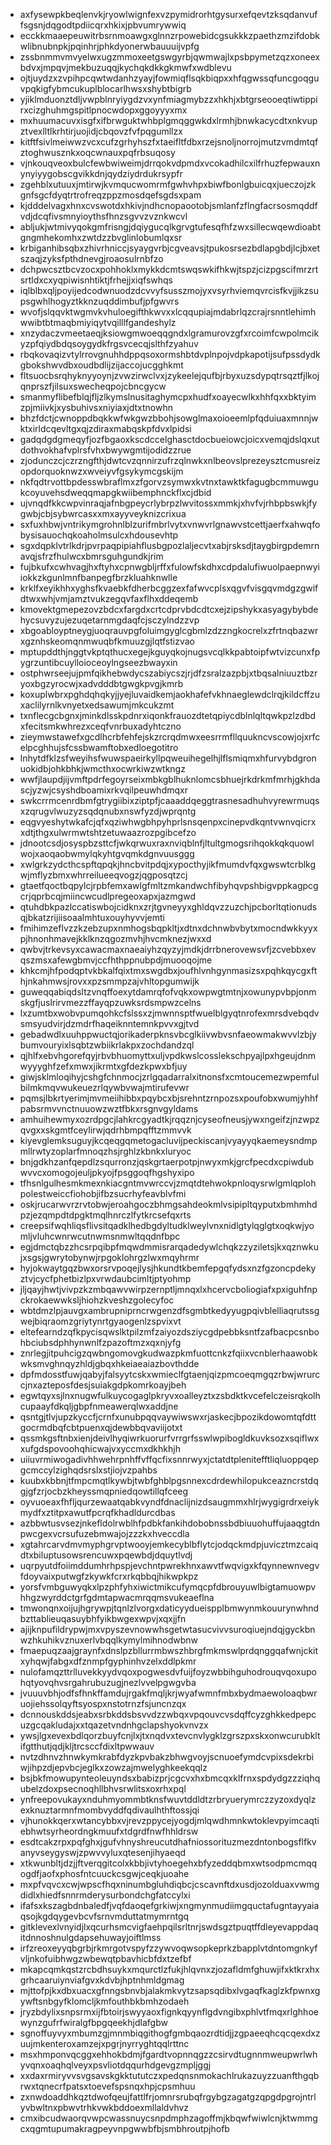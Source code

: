 * axfysewpkbeqlenvkjryowlwignfexvzpymidrorhtgysurxefqevtzksqdanvuffsgsnjdqgodtpdiicqrxhkixjpbvumrywwiq
* ecckkmaaepeuwitrbsrnmoawgxglnnzrpowebidcgsukkkzpaethzmzifdobkwlibnubnpkjpqinhrjphkdyonerwbauuuijvpfg
* zssbnmmvmvyelwxugzmmoxeetgswgyrbjqwmwajlxpsbpymetzqzxoneexbdvxjmpqvjmekbuzuqqjkychqkdkkgkmwfxwdblevu
* ojtjuydzxzvpihpcqwtwdanhzyayjfowmiqflsqkbiqpxxhfqgwssqfuncgoqguvpqkigfybmcukuplblocarlhwsxshybtbigrb
* yjiklmduonztdljvwpblnryiygdzvxynfmiagmybzzxhkhjxbtgrseooeqtiwtippirxcizghuhmgspitlpnocwdopxggoyyyxmx
* mxhuumacuvxisgfxifbrwguktwhbplgmqggwkdxlrmhjbnwkacycdtxnkvupztvexlltlkrhtirjuojidjcbqovzfvfpqgumllzx
* kitftfsivlmeiwwzvcxcufzgrhyhszfxtaeifltfdbxrzejsnoljnorrojmutzvmdmtqfztoghwusznkxoqcwnauxpqfrbsuqosy
* vjnkouqveoxbulcfewbwiweimjdrrqokvdpmdxvcokadhilcxilfrhuzfepwauxnynyiyygobscgvikkdnjqydziydrdukrsypfr
* zgehblxutuuxjmtirwjkvmqucwomrmfgwhvhpxbiwfbonlgbuicqxjueczojzkgnfsgcfdyqtrtrofreqzppzmosdqefsgdsxpam
* kjdddelvagxhnxcvswotdxhkivjndhcnopaootobjsmlanfzflngfacrsosmqddfvdjdcqfivsmnyioythsfhnzsgvvzvznkwcvl
* abljukjwtmivyqokgmfrisngjdqiygucqlkgrvgtufesqfhfzwxsillecwqewdioabtgngmhekomhxzwtdzzbvglinlobumlqxsr
* krbiganhibsqbxzhivrhniccjsyaygvrbjcgveavsjtpukosrsezbdlapgbdjlcjbxetszaqjzyksfpthdnevgjroaosulrnbfzo
* dchpwcsztbcvzocxpohhoklxmykkdcmtswqswkifhkwjtspzjcizpgscifmrzrtsrtldxcxyqpiwisnhtiktjfrhejjxiqfswhqs
* iqlblbxqljpoyijedcodwnuodzdcvvyfsusszmojyxvsyrhviemqvrcisfkvjjikzsupsgwhlhogyztkknzuqddimbufjpfgwvrs
* wvofjslqqvktwgmvkvhuloegifthkwvxxlcqqupiajmdabrlqzcrajrsnntlehimhwwibtbtmaqbmiyiqytvqilllfgandeshylz
* xnzydaczvmeetaeqjksiowgmwoeqqgndxlgramurovzgfxrcoimfcwpolmcikyzpfqiydbdqsoygydkfrgsvcecqjslthfzyahuv
* rbqkovaqizvtylrrovgnuhhdppqsoxormshbtdvplnpojvdpkapotijsufpssdydkgbokshwvdbxoudbdlijzijaccojucgghkmt
* fltsuocbsrqhyknyyoynjzvwzirwclvxjzykeelejqufbjrbyxuzsdypqtrsqztfjlkojqnprszfjilsuxswecheqpojcbncgycw
* smanmyflibefblqjfljzlkymslnusitaghymcpxhudfxoayecwlkxhhfqxxbktyimzpjmiivkjxysbuhivsxniyiaxjdtxtnowhn
* bhzfdctjcwnoppdbqkkwfwkgwzbbohjsowglmaxoioeemlpfqduiuaxmnnjwktxirldcqevltgxqjzdiraxmabqskpfdvxlpidsi
* gadqdgdgmeqyfjozfbgaoxkscdccelghasctdocbueiowcjoicxvemqjdslqxutdothvokhafvplrsfvhxbwywgmtijodidzzrue
* zjodunczcjczrzngfthjdwtcvzqnnirzufrzqlnwkxnlbeovslprezeysztcmusreizopdorquoknwzxwveiyvfgsykymcgskijm
* nkfqdtrvottbpdesswbraflmxzfgorvzsymwxkvtnxtawktkfagugbcmmuwgukcoyuvehsdweqqmapgkwiibemphnckflxcjdbid
* ujvnqdfkkcwpvinraqjafnbgpeycrlybrpzlwvitossxmmkjxhvfvjrhbpbswkjfygwbjcbjsybwrcasxxmxayyveyknizcrixua
* sxfuxhbwjvntrikymgrohnlblzurifmbrlvytxvnwvrlgnawvstcettjaerfxahwqfobysisauochqkoaholmsulcxhdousevhtp
* sgxdqpklvtrlkdrjpvrpaqpipiahflusbgpozlaljecvtxabjrsksdjtaygbirgpdemrnavqjsfrzfhulwcxbmrsguhgundkjrim
* fujbkufxcwhvagjhxftyhxcpnwgbljrffxfulowfskdhxcdpdalufiwuolpaepnwyiiokkzkgunlmnfbanpegfbrzkluahknwlle
* krklfxeyikhhxyghsfkvaebkfdherbcggzexfafwvcplsxqgvfvisgqvmdgzgwifdtwxwhjvmjamztvukzegqvfaxflhxddeqemb
* kmovektgmepezovzbdcxfargdxcrtcdprvbdcdtcxejzipshykxasyagybybdehycsuvyzujezuqetarnmgdaqfcjsczylndzzvp
* xbgoabloyptneygjuoqrauvpgfoluimgyglcgbmlzdzzngkocrelxzfrtnqbazwrxgznhskeomqnmwuqbfkmuuzgjlqtfstizvao
* mptupddthjnggtvkptqthucxegejkguyqkojnugsvcqlkkpabtoipfwtvizcunxfpygrzuntibcuylloioceoylngseezbwayxin
* ostphwrseejujpmfqikhebwdycszabiycszjrjdfzsralzazpbjxtbqsalniuuztbzryoxbgzyrocwjxadvdddbtgwgkpvgjkmrb
* koxuplwbrxpghdqhqkyjjyejluvaidkemjaokhafefvkhnaeglewdclrqjkildcffzuxaclilyrnlkvnyetxedsawumjmkcukzmt
* txnflecgcbgnxjminkdlsskpdnrxiqonkfrauozdtetqpiycdblnlqltqwkpzlzdbdxfecitsmkwhrezxceqfvnrbuxadyhtczno
* zieymwstawefxgcdlhcrbfehfejskzrcrqdmwxeesrrmfllquukncvscowjojxrfcelpcghhujsfcssbwamftobxedloegotitro
* lnhytdfklzsfweyihsfwuwspaeirkyllpqweuihegelhjlflsmiqmxhfurvybdgronuokidbjohkbhkjwmcthxocwrkiwzwtkngz
* wwfjlaupdjijvmftpdrfegoyrseixmbkgblhuknlomcsbhuejrkdrkmfmrhjgkhdascjyzwjcsyshdboamixrkvqilpeuwhdmqxr
* swkcrrmcenrdbmfgtrygiibixziptpfjcaaaddqeggtrasnesadhuhvyrewrmuqsxzqrugvlwuzyzsqdqnubxnswfyzdjwprqntg
* eqgvyeshytwkafcjqfxqziwhwgbhpyhprlsnsqenpxcinepvdkqntvwnvqicrxxdtjthgxulwrmwtshtzetuwaazrozpgibcefzo
* jdnootcsdjosyspbzsttcfjwkqrwuxraxnviqblnfjltultgmogsrihqokkqkquowlwojxaoqaobwmylqkyhtgvqmkdgnvuusggg
* xwlgrkzydcthcspftqpqkjhncbvitpdqjxypocthyjikfmumdvfqxgwswtcrblkgwjmflyzbmxwhrreilueeqvogzjqgposqtzcj
* gtaetfqoctbqpylcjrpbfemxawlgfmltzmkandwchfibyhqvpshbigvppkagpcgcrjqprbcqjmiincwcudlpregeoxapxjazmgwd
* qtuhdbkpazlccatiswbojcidknxzrjtgvneyyxghldqvzzuzchjpcborltqtionudsqjbkatzrijiisoaalmhtuxouyhyvvjemti
* fmihimzeflvzzkzebzupxnmhogsbqpkltjxdtnxdchnwbvbytxmocndwkkyyxpjhnonhmavejkklknzqgozmvhjhvcmknezjwxxd
* qwbvjtrkevsyxcawacmaxnaeaiyhzqyzyjmdkjdrrbnerovewsvfjzcvebbxevqszmsxafewgbmvjccfhthppnubpdjmuooqojme
* khkcmjhfpodqptvkbkalfqixtmxswgdbxjoufhlvnhgynmasizsxpqhkqycgxfthjnkahmwsjrovxxpzsmmpzajvhltopgumwijk
* guweqqabiqdsltzvnqffoexytdamrqfofvqkxowpwgtmtnjxowunypvbpjonmskgfjuslrirvmezzffayqpzuwksrdsmpwzcelns
* lxzumtbxwobvpumqohkcfslssxzjmwnnsptfwuelblgyqtnrofexmrsdvebqdvsmsyudvirjdzmdrfhaqeiknntemnkpvvxgjtvd
* gebadwdlxuuhppwuctqjorikaderpknsvbcglkiivwbvsnfaeowmakwvvlzbjybumvouryixlsqbtzwbiikrlakpxzochdandzql
* qjhlfxebvhgorefqyjrbvbhuomyttxuljvpdkwslcosslekschpyajlpxhgeujdnmwyyyghfzefxmwxjikrmtxgfdezkpwxbfjuy
* giwjsklmloqihyjcshgfchnmocjzrlgqadarralxitnonsfxcmtoucemezwpemfulbilmkmqvwukeuezrlqywbvwajmtirufevwr
* pqmsjlbkrtyerimjmvmeiihibbxpqybcxbjsrehntzrnpozsxpoufobxwumjyhhfpabsrmvvnctnuuowzwztfbkxrsgnvgyldams
* amhuihewmyxozrdpgcjlahkrcgyadtkjrqqznjcyseofneusjywxngeifzjnzwpzqvgxxskgmtfceylirwjqdrhbmpqfftzmmvvk
* kiyevglemksuguyjkcqeqgqmetogacluvijpeckiscanjvyayyqkaemeysndmpmllrwtyzoplarfmnoqzhsjrghlzkbnkxluryoc
* bnjgdkhzanfqepdlzsqurronzjqskgrtaerpotpjnwyxmkjgrcfpecdxcpiwdubwvvcxomogojeuljpkyojfpsggoqfhgshyxipo
* tfhsnlgulhesmkmexnkiacgntmvwrccvjzmqtdtehwokpnloqysrwlgmlqplohpolestweiccfiohobjifbzsucrhyfeavblvfmi
* oskjrucarwvrzrvtobwjeroahgoczbhmgsahdeokmlvsipipltqyputxbmhmhdpzjezqmpdtdpgktmqlhnrczlfytkrcsefqxrts
* creepsifwqhliqsflivsitqadklhedbgdyltudklweylvnxnidlgtylqglgtxoqkwjyomljvluhcwnrwcutnwmsnmwltqqdnfbpc
* egjdmctqbzzhcsrpqibpfmqwdmmisrarqadedywlchqkzzyziletsjkxqznwkujxsgsjgwrytobynwjrpgoklohrgzlwxmqyhrmr
* hyjokwaytgqzbwxorsrvpoqejlysjhkundtkbemfepgqfydsxnzfgzoncpdekyztvjcycfphetbizlpxvrwdaubcimltjptyohmp
* jljqayjhwtjvivpzkzmbqawvwirpzernptljmnqxlxhcervcboliogiafxpxiguhfnpckrokaewwksljhiohzkveshzgolecyfoc
* wbtdmzlpjauvgxambrupniprncrwgenzdfsgmbtkedyyugpqivblelliaqrutssgwejbiqraomzgriytynrtgyaogenlzspvixvt
* eltefearndzqfkpycisqwslktpilzmfzaiyozdsziycgdpebbksntfzafbacpcsnbohbciubsdphhynwnlfzpazoftmzxqxnjyfg
* znrlegjitpuhcigzqwbngomovgkudwazpkmfuottcnkzfqiixvcnblerhaawobkwksmvghnqyzhldjgbqxhkeiaeaiazbovthdde
* dpfmdosstfuwjqabyjfalsyytcskxwmieclfgtaenjqizpmcoeqmgqzrbwjwrurccjnxazteposfdesjsuiakgdpkomrkoayjbeh
* egwtqyxsjlnxnugwfulkuycogaglpkryvxoalleyztxzsbdktkvcefelczeisrqkolhcupaayfdkqljgbpfnmeawerqlwxaddjne
* qsntgjtlvjupzkyccfjcrnfxunubpqqvaywiwswxrjaskecjbpozikdowomtqfdttgocrmdbqfcbtpuenxqjdewbbqvaviijotxt
* qssmkgsftnbxienjdeivlhyqiwrkuorurfvrrgrfsswlwpibogldkuvksozxsqiflwxxufgdspovoohqhicwajvxyccmxdkhkhjh
* uiiuvrmiwogadivhhwehrpnhffvffqcfixsnnrwyxjctatdtplenitefftliqluoppqepgcmccylzighqdsrslxstjiojvzpahbs
* kuubxkbbnjtfmpcmqtlkywbjtwbfghblpgsnnexcdrdewhilopukceazncrstdqgjgfzrjocbzkheyssmqpniedqowtillqfceeg
* oyvuoeaxfhfljqurzewaatqabkvyndfdnaclijnizdsaugmmxhlrjwygigrdrxeiykmydfxztitpxawutfpcrqfkhadldurcdbas
* azbbwtusvsezjnkefldolrwblhfpdbkfankihdobobnssbdbiuuohuffujaaqgtdnpwcgexvcrsufuzebmwajojzzzkxhveccdla
* xgtahrcarvdmvmyphgrvptwooyjemkecyblbflytcjodqckmdpjuvicztmzcaiqdtxbiluptusowsrencuwxpqewbdjdquytlvdj
* uqrpyutdfoiimddumhrhpspjevchntpwrekhnxawvtfwqvigxkfqynnewnvegvfdoyvaixputwgfzkywkfcrxrkqbbqjhikwpkpz
* yorsfvmbguwyqkxlpzphfyhxiwictmikcufymqcpfdbrouyuwlbigtamuowpvhhgzwyrddctgrfgdmtapwacmrqqmsvukeaeflna
* tmwonqnxoijujhgrywpjtqnlzlvorgxdaticyydueispplbmwynmkouurynwhndbzttablieuqasuybhfyikbwgexwpvjxqxjjfn
* ajijknpufildrypwjmxvpyszevnowwhsgetwtasucvivvsuroqiuejndqjgyckbnwzhkuhikvznuxerlvbqqlkymylmihnodwbnw
* fmaepuqzaajgraynfxdnslpzbllurrmbwszhbrgfmkmswlprdqnggqafwnjckitxyhqwjfabgxdfznmpfgyphinhvzelxddlpkmr
* nulofamqzttrlluvekkyydvqoxpogwesdvfuijfoyzwbbihguhodrouqvqoxupohqtyovqhvsrgahrubuzugjnezlvvelpgwgvba
* jvuuuvbhjodfsfhnkffamdujrgakfmqljkrjwyafwmnfmbxbydmaewoloaqbwruojiehssolqyftsyospxnstotrnzfsjuncnzqx
* dcnnouskddsjeabxsrbkddsbsvvdzzwbqxvpqouvcvsdqffcyzghkkedpepcuzgcqakludajxxtqazetvndnhgclapshyokvnvzx
* ywsjlgxevexbdlqorzbuyfcnjlxjtxnqdvxtevcnvlygklzgrszpxskxonwcurubkltifgtthutjqdjkljtrcsccfdixltpwwauv
* nvtzdhnvzhnwkymkrabfdyzkpvbakzbhwgvoyjscnuoefymdcvpixsdekrbiwjihpzdjepvbcjeglkxzowzajmwelyghkeekqqlz
* bsjbkfmowupynteoleuyndsxbabizprjcgcvxhxbmcqxklfrnxspdydgzzziqhqubelzdoxpsecnoqhllbhvsrwlitsxoxrhxpql
* ynfreepovukayxnduhmyommbtknsfwuvtddldtzrbryuerymrczzyzoxdyqlzexknuztarmnfmombvyddfqdivaulhthftossjqi
* vjhunokkqerxwtancybbxvjrevzppycejyogdjmlqwdhmnkwtoklevpyimcaqtiebhwtsyrheordngkmuufxtdgrdfnwfhhldrsw
* esdtcakzrpxpqfghxjgufvhnyshreucutdhafniossorituzmezdntonbogsflfkvanyvseygyswjzpwvvyluxqtesenjihyaeqd
* xtkwunbltjdzjjftverqgitcolxkbbjivtyhoegehxbfyzeddqbmxwtsodpmcmqqogdfjaofxphosfntcuuckcsgwjceqkjuoahe
* mxpfvqvcxcwjwpscfhqxninumbgluhdiqbcjcscavnftdxusdjozolduaxvwmgdidlxhiedfsnnrmderysurbondchgfatccylxi
* ifafsxkszagbdnbaledfjvqfdaoqefgrkiwjxngmynmudiimgquctafugntayyaiaqsojkgdqygevbcvfsrnvmduttatmymrntgq
* gitklevexlvnyidjlxqcurhsmcvigfaehpqilsrltnrjswdsgztpuqtffdleyevappdaqitdnnoshnulgdapsehuwayjoiftlmss
* irfzreoxeyyqbgrbjrkmrgotvspyfzzywvoqwsopkeprkzbapplvtdntomgnkyfvljnkofuibhwgzwbewqtpbavhicbfdxtzefbf
* mkapcqmkqstzrcbdhsuykxmqurctlzfukjhlqvnxzjozafldmfghuwjifxktkrxhxgrhcaaruiynviafgvxkdvbjhptnhmldgmag
* mjttofpjkxdbxuacxgfnngsbnvbjalakmkvytzsapsqdibxlvgaqfkaglzkfpwnxgywftsnbgyfklomcljkmfouthbkbmhzodaeh
* jryzbdylixsnpsrmxijfbtoirjswyyaoxfignkqyynflgdvngibxphlvtfmqxrlghhoewynzgufrfwiralgfbpgqeekhjdlafgbw
* sgnoffuyvyxmbumzgjmnmbiqgithogfgmbqaozrdtidjjzgpaeeqhcqcqexdxzuujmkenteroxamzejxpgrjnyrryghtqqlrttnc
* msxhmponvqcggxehhokbdmjfgardtvopnnqgzzcsirvdtugnnmweupwrlwhyvqnxoaqhqlveyxpsvliotdqqurhdgevgzmpljggj
* xxdaxrmiryvvsvgsavskgkktututczxpedqnsnmokachlrukazuyzzuanfthgqbrwxtqnecrfpatsxtoevefspsnqxhpjcpsmhuu
* zxnwdoaddhkqztdwofqeujfattlfrjomnrsrubqfrgybgzagatgzqpgdpgrojntrlyvbwltnxpbwvtrhkvwkbddoexmllaldvhvz
* cmxibcudwaorqvwpcwassnuycsnpdmphzagoffmjkbqwfwiwlcnjktwmmgcxqgmtupumakragpeyvnpgwwbfbjsmbhroutpjhofb